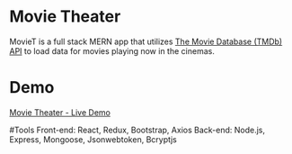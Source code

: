 # Movie Theater
MovieT is a full stack MERN app that utilizes [The Movie Database (TMDb) API](https://www.themoviedb.org/documentation/api) to load data for movies playing now in the cinemas.

 # Demo
 [Movie Theater - Live Demo](https://moviet.herokuapp.com/)
 
 #Tools
 Front-end: React, Redux, Bootstrap, Axios
 Back-end: Node.js, Express, Mongoose, Jsonwebtoken, Bcryptjs
